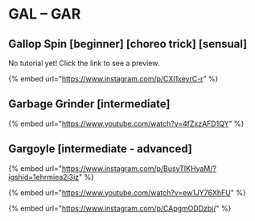 # GAL – GAR

## Gallop Spin \[beginner] \[choreo trick] \[sensual]

No tutorial yet! Click the link to see a preview.

{% embed url="https://www.instagram.com/p/CXl1xeyrC-r" %}

## Garbage Grinder \[intermediate]

{% embed url="https://www.youtube.com/watch?v=4fZxzAFD1QY" %}

## Gargoyle \[intermediate - advanced]

{% embed url="https://www.instagram.com/p/BusyTIKHyaM/?igshid=1ehrmiea2i3iz" %}

{% embed url="https://www.youtube.com/watch?v=ew1JY76XhFU" %}

{% embed url="https://www.instagram.com/p/CApgmODDzbj/" %}
